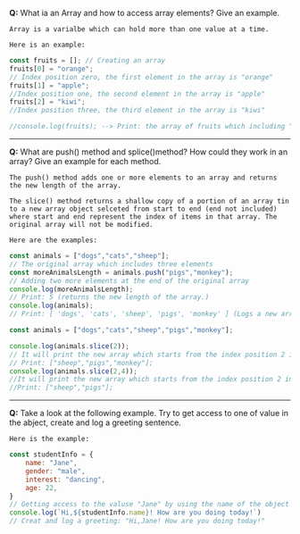 **Q:** What ia an Array and how to access array elements? Give an example.
```
Array is a varialbe which can hold more than one value at a time. 

Here is an example:
```
```js
const fruits = []; // Creating an array
fruits[0] = "orange"; 
// Index position zero, the first element in the array is "orange"
fruits[1] = "apple"; 
//Index position one, the second element in the array is "apple"
fruits[2] = "kiwi";
//Index position three, the third element in the array is "kiwi"

//console.log(fruits); --> Print: the array of fruits which including "orange","apple","kiwi".
```
---

**Q:** What are push() method and splice()method? How could they work in an array? Give an example for each method.
```
The push() method adds one or more elements to an array and returns the new length of the array.

The slice() method returns a shallow copy of a portion of an array tin to a new array object selceted from start to end (end not included) where start and end represent the index of items in that array. The original array will not be modified.

Here are the examples:
```

```js
const animals = ["dogs","cats","sheep"];
// The original array which includes three elements
const moreAnimalsLength = animals.push("pigs","monkey");
// Adding two more elements at the end of the original array
console.log(moreAnimalsLength);
// Print: 5 (returns the new length of the array.)
console.log(animals);
// Print: [ 'dogs', 'cats', 'sheep', 'pigs', 'monkey' ] (Logs a new array by adding two elements.)
```
```js
const animals = ["dogs","cats","sheep","pigs","monkey"];

console.log(animals.slice(2));
// It will print the new array which starts from the index position 2 in the original array til the end.
// Print: ["sheep","pigs","monkey"];
console.log(animals.slice(2,4));
//It will print the new array which starts from the index position 2 in the original array til the end, but end not included.
//Print: ["sheep","pigs"];
```

---

**Q:** Take a look at the following example. Try to get access to one of value in the abject, create and log a greeting sentence.
```
Here is the example:
```
```js
const studentInfo = {
    name: "Jane",
    gender: "male",
    interest: "dancing",
    age: 22,
}
// Getting access to the valuse "Jane" by using the name of the object + . + the key name
console.log(`Hi,${studentInfo.name}! How are you doing today!`)
// Creat and log a greeting: "Hi,Jane! How are you doing today!" 
```

